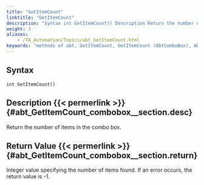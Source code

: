 ```yaml
--- 
title: "GetItemCount"
linktitle: "GetItemCount"
description: "Syntax int GetItemCount() Description Return the number of items in the combo box. Return Value Integer value specifying the number of items found . If an error occurs, the return value is -1 ."
weight: 3
aliases: 
    - /TA_Automation/Topics/abt_GetItemCount.html
keywords: "methods of abt, GetItemCount, GetItemCount (AbtComboBox), AbtComboBox, getitemcount, abtcombobox getitemcount, count items in combox box, number of items in combox box, how many items in combo box"
---
```


## Syntax

`int GetItemCount()`

## Description {{< permerlink >}} {#abt_GetItemCount_combobox__section.desc} 

Return the number of items in the combo box.

## Return Value {{< permerlink >}} {#abt_GetItemCount_combobox__section.return} 

Integer value specifying the number of items found. If an error occurs, the return value is -1.




